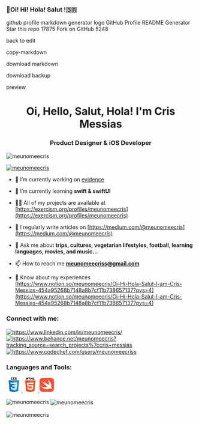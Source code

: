 ### 🧃Oi! Hi! Hola! Salut !🇧🇷
<!-- 🤠 This year, I've set my sights on becoming an iOS developer. I'm excited to combine my design skills with coding to create user-friendly, and accessible mobile apps.

- 🔭 I'm working on a personal project **Evidência** with my friend @viniciusaro https://github.com/viniciusaro/evidence 
- 🌱 I’m currently learning Swift, SwiftUI, and iOS Development
- 👩🏻‍💻 Exercism - Swift Journey https://exercism.org/profiles/meunomeecris
- 👩🏻‍💻 Codechef - Swift Problems https://www.codechef.com/users/meunomeecriss
- 🔗 Linkedin: https://www.linkedin.com/in/meunomeecris/
- 📫 How to reach me: meunomeecriss@gmail.com
- 💬 Ask me about trips, cultures, vegetarian lifestyles, football, learning languages, movies, and music...


<!--- 👯 I’m looking to collaborate on ...
- 🤔 I’m looking for help with mentoring, participate of code pairs, 
- 💬 Ask me about ... 
- 😄 Pronouns: ... -->

github profile markdown generator logo
GitHub Profile README Generator
Star this repo
17875
Fork on GitHub
5248

back to edit

copy-markdown

download markdown

download backup

preview
<h1 align="center">Oi, Hello, Salut, Hola! I'm Cris Messias</h1>
<h3 align="center">Product Designer & iOS Developer</h3>

<p align="left"> <img src="https://komarev.com/ghpvc/?username=meunomeecris&label=Profile%20views&color=0e75b6&style=flat" alt="meunomeecris" /> </p>

<p align="left"> <a href="https://github.com/ryo-ma/github-profile-trophy"><img src="https://github-profile-trophy.vercel.app/?username=meunomeecris" alt="meunomeecris" /></a> </p>

- 🔭 I’m currently working on [evidence](https://github.com/viniciusaro/evidence)

- 🌱 I’m currently learning **swift & swiftUI**

- 👨‍💻 All of my projects are available at [https://exercism.org/profiles/meunomeecris](https://exercism.org/profiles/meunomeecris)

- 📝 I regularly write articles on [https://medium.com/@meunomeecris](https://medium.com/@meunomeecris)

- 💬 Ask me about **trips, cultures, vegetarian lifestyles, football, learning languages, movies, and music...**

- 📫 How to reach me **meunomeecriss@gmail.com**

- 📄 Know about my experiences [https://www.notion.so/meunomeecris/Oi-Hi-Hola-Salut-I-am-Cris-Messias-454a95268b7148a8b7cf11b738657137?pvs=4](https://www.notion.so/meunomeecris/Oi-Hi-Hola-Salut-I-am-Cris-Messias-454a95268b7148a8b7cf11b738657137?pvs=4)

<h3 align="left">Connect with me:</h3>
<p align="left">
<a href="https://linkedin.com/in/https://www.linkedin.com/in/meunomeecris/" target="blank"><img align="center" src="https://raw.githubusercontent.com/rahuldkjain/github-profile-readme-generator/master/src/images/icons/Social/linked-in-alt.svg" alt="https://www.linkedin.com/in/meunomeecris/" height="30" width="40" /></a>
<a href="https://www.behance.net/https://www.behance.net/meunomeecris?tracking_source=search_projects%7ccris+messias" target="blank"><img align="center" src="https://raw.githubusercontent.com/rahuldkjain/github-profile-readme-generator/master/src/images/icons/Social/behance.svg" alt="https://www.behance.net/meunomeecris?tracking_source=search_projects%7ccris+messias" height="30" width="40" /></a>
<a href="https://www.codechef.com/users/https://www.codechef.com/users/meunomeecriss" target="blank"><img align="center" src="https://cdn.jsdelivr.net/npm/simple-icons@3.1.0/icons/codechef.svg" alt="https://www.codechef.com/users/meunomeecriss" height="30" width="40" /></a>
</p>

<h3 align="left">Languages and Tools:</h3>
<p align="left"> <a href="https://www.w3schools.com/css/" target="_blank" rel="noreferrer"> <img src="https://raw.githubusercontent.com/devicons/devicon/master/icons/css3/css3-original-wordmark.svg" alt="css3" width="40" height="40"/> </a> <a href="https://www.w3.org/html/" target="_blank" rel="noreferrer"> <img src="https://raw.githubusercontent.com/devicons/devicon/master/icons/html5/html5-original-wordmark.svg" alt="html5" width="40" height="40"/> </a> <a href="https://developer.apple.com/swift/" target="_blank" rel="noreferrer"> <img src="https://raw.githubusercontent.com/devicons/devicon/master/icons/swift/swift-original.svg" alt="swift" width="40" height="40"/> </a> </p>

<p><img align="left" src="https://github-readme-stats.vercel.app/api/top-langs?username=meunomeecris&show_icons=true&locale=en&layout=compact" alt="meunomeecris" /></p>

<p>&nbsp;<img align="center" src="https://github-readme-stats.vercel.app/api?username=meunomeecris&show_icons=true&locale=en" alt="meunomeecris" /></p>

<p><img align="center" src="https://github-readme-streak-stats.herokuapp.com/?user=meunomeecris&" alt="meunomeecris" /></p>


<!-- <div>
  <img height="140px" src="https://github-readme-stats.vercel.app/api?username=meunomeecris"/>
  <img height="140px" src="https://github-readme-stats.vercel.app/api/top-langs/?username=meunomeecris"/>
</div>  -->

